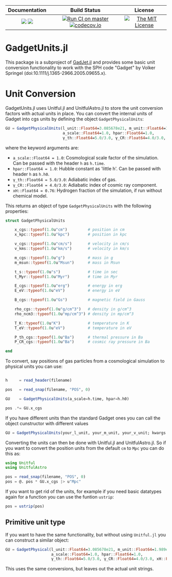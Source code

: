 | **Documentation**                                                 | **Build Status**                                                                                | **License**                                                                                |
|:-----------------------------------------------------------------:|:-----------------------------------------------------------------------------------------------:| :-----------------------------------------------------------------------------------------------:|
[![](https://img.shields.io/badge/docs-stable-blue.svg)](https://LudwigBoess.github.io/GadgetUnits.jl/stable) [![](https://img.shields.io/badge/docs-dev-blue.svg)](https://LudwigBoess.github.io/GadgetUnits.jl/dev) | [![Run CI on master](https://github.com/LudwigBoess/GadgetUnits.jl/actions/workflows/jlpkgbutler-ci-master-workflow.yml/badge.svg)](https://github.com/LudwigBoess/GadgetUnits.jl/actions/workflows/jlpkgbutler-ci-master-workflow.yml) [![codecov.io](https://codecov.io/gh/LudwigBoess/GadgetUnits.jl/coverage.svg?branch=master)](https://codecov.io/gh/LudwigBoess/GadgetUnits.jl?branch=master) | [![The MIT License](https://img.shields.io/badge/license-MIT-orange.svg)](LICENSE.md) |

# GadgetUnits.jl

This package is a subproject of [GadJet.jl](https://github.com/LudwigBoess/GadJet.jl) and provides some basic unit conversion functionality to work with the SPH code "Gadget" by Volker Springel (doi:10.1111/j.1365-2966.2005.09655.x).

Unit Conversion
===============

GadgetUnits.jl uses Unitful.jl and UnitfulAstro.jl to store the unit conversion factors with actual units in place.
You can convert the internal units of Gadget into cgs units by defining the object `GadgetPhysicalUnits`:

```julia
GU = GadgetPhysicalUnits(l_unit::Float64=3.085678e21, m_unit::Float64=1.989e43, v_unit::Float64=1.e5;
                         a_scale::Float64=1.0, hpar::Float64=1.0,
                         γ_th::Float64=5.0/3.0, γ_CR::Float64=4.0/3.0, xH::Float64=0.76)
```

where the keyword arguments are:
- `a_scale::Float64 = 1.0`:  Cosmological scale factor of the simulation. Can be passed with the header `h` as `h.time`.
- `hpar::Float64 = 1.0`:     Hubble constant as 'little h'. Can be passed with header `h` as `h.h0`.
- `γ_th::Float64 = 5.0/3.0`: Adiabatic index of gas.
- `γ_CR::Float64 = 4.0/3.0`: Adiabatic index of cosmic ray component.
- `xH::Float64 = 0.76`:      Hydrogen fraction of the simulation, if run without chemical model.

This returns an object of type `GadgetPhysicalUnits` with the following properties:

```julia
struct GadgetPhysicalUnits

    x_cgs::typeof(1.0u"cm")         # position in cm
    x_kpc::typeof(1.0u"kpc")        # position in kpc

    v_cgs::typeof(1.0u"cm/s")       # velocity in cm/s
    v_kms::typeof(1.0u"km/s")       # velocity in km/s

    m_cgs::typeof(1.0u"g")          # mass in g
    m_msun::typeof(1.0u"Msun")      # mass in Msun

    t_s::typeof(1.0u"s")            # time in sec
    t_Myr::typeof(1.0u"Myr")        # time in Myr

    E_cgs::typeof(1.0u"erg")        # energy in erg
    E_eV::typeof(1.0u"eV")          # energy in eV

    B_cgs::typeof(1.0u"Gs")         # magnetic field in Gauss

    rho_cgs::typeof(1.0u"g/cm^3")   # density in g/cm^3
    rho_ncm3::typeof(1.0u"mp/cm^3") # density in mp/cm^3

    T_K::typeof(1.0u"K")            # temperature in K
    T_eV::typeof(1.0u"eV")          # temperature in eV

    P_th_cgs::typeof(1.0u"Ba")      # thermal pressure in Ba
    P_CR_cgs::typeof(1.0u"Ba")      # cosmic ray pressure in Ba

end
```

To convert, say positions of gas particles from a cosmological simulation to physical units you can use:

```julia

h     = read_header(filename)

pos   = read_snap(filename, "POS", 0)

GU    = GadgetPhysicalUnits(a_scale=h.time, hpar=h.h0)

pos .*= GU.x_cgs

```

If you have different units than the standard Gadget ones you can call the object cunstructor with different values

```julia
GU = GadgetPhysicalUnits(your_l_unit, your_m_unit, your_v_unit; kwargs...)
```

Converting the units can then be done with Unitful.jl and UnitfulAstro.jl.
So if you want to convert the position units from the default `cm` to `Mpc` you can do this as:

```julia
using Unitful
using UnitfulAstro

pos = read_snap(filename, "POS", 0)
pos = @. pos * GU.x_cgs |> u"Mpc"
```

If you want to get rid of the units, for example if you need basic datatypes again for a function
you can use the funtion `ustrip`:

```julia
pos = ustrip(pos)
```


## Primitive unit type

If you want to have the same functionality, but without using `Unitful.jl` you can construct a similar object:

```julia
GU = GadgetPhysical(l_unit::Float64=3.085678e21, m_unit::Float64=1.989e43, v_unit::Float64=1.e5;
                    a_scale::Float64=1.0, hpar::Float64=1.0,
                    γ_th::Float64=5.0/3.0, γ_CR::Float64=4.0/3.0, xH::Float64=0.76)
```

This uses the same conversions, but leaves out the actual unit strings.
